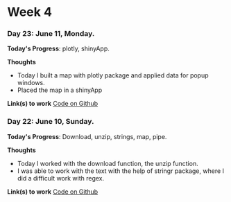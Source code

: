 # Week 4

### Day 23: June 11, Monday.

**Today's Progress**: plotly, shinyApp.

**Thoughts** 
- Today I built a map with plotly package and applied data for popup windows.
- Placed the map in a shinyApp

**Link(s) to work**
[Code on Github](https://github.com/makarevichy/Week_4_100DaysOfCode/blob/master/weekday/Day_23_shiny.R)

### Day 22: June 10, Sunday.

**Today's Progress**: Download, unzip, strings, map, pipe.

**Thoughts** 
- Today I worked with the download function, the unzip function. 
- I was able to work with the text with the help of stringr package, where I did a difficult work with regex.

**Link(s) to work**
[Code on Github](https://github.com/makarevichy/100-days-of-code/blob/master/code/Day_22_stringi.R)